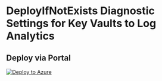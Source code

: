 # DeployIfNotExists Diagnostic Settings for Key Vaults to Log Analytics


## Deploy via Portal

[![Deploy to Azure](http://azuredeploy.net/deploybutton.png)](https://portal.azure.com/#blade/Microsoft_Azure_Policy/CreatePolicyDefinitionBlade/uri/https%3A%2F%2Fraw.githubusercontent.com%2Fsixtencyber%2FAzure-Policies%2Fmain%2FLog_Analytics%2F_Deploy_Based_On_Resource_Tag%2Fkeyvault-to-loganalytics%2Fdeploy-diagnostic-settings-keyvault-to-loganalytics-bytag.json)

